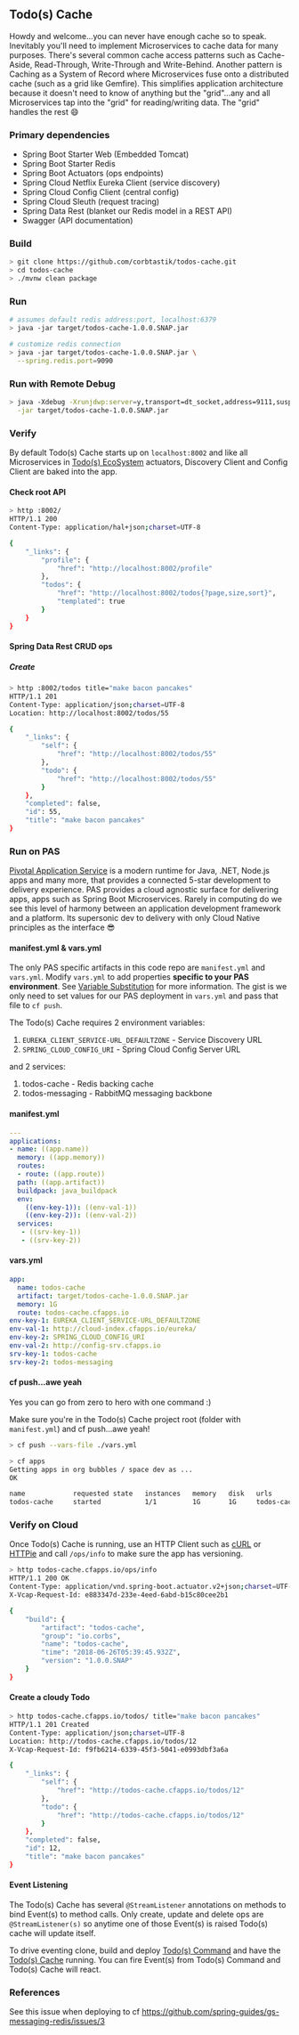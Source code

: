 ## Todo(s) Cache  

Howdy and welcome...you can never have enough cache so to speak.  Inevitably you'll need to implement Microservices to cache data for many purposes.  There's several common cache access patterns such as Cache-Aside, Read-Through, Write-Through and Write-Behind.  Another pattern is Caching as a System of Record where Microservices fuse onto a distributed cache (such as a grid like Gemfire).  This simplifies application architecture because it doesn't need to know of anything but the "grid"...any and all Microservices tap into the "grid" for reading/writing data.  The "grid" handles the rest :smile:

### Primary dependencies

* Spring Boot Starter Web (Embedded Tomcat)
* Spring Boot Starter Redis
* Spring Boot Actuators (ops endpoints)
* Spring Cloud Netflix Eureka Client (service discovery)
* Spring Cloud Config Client (central config)
* Spring Cloud Sleuth (request tracing)
* Spring Data Rest (blanket our Redis model in a REST API)
* Swagger (API documentation)

### Build

```bash
> git clone https://github.com/corbtastik/todos-cache.git
> cd todos-cache
> ./mvnw clean package
```

### Run

```bash
# assumes default redis address:port, localhost:6379
> java -jar target/todos-cache-1.0.0.SNAP.jar

# customize redis connection
> java -jar target/todos-cache-1.0.0.SNAP.jar \
  --spring.redis.port=9090
```

### Run with Remote Debug

```bash
> java -Xdebug -Xrunjdwp:server=y,transport=dt_socket,address=9111,suspend=n \
  -jar target/todos-cache-1.0.0.SNAP.jar
```

### Verify

By default Todo(s) Cache starts up on ``localhost:8002`` and like all Microservices in [Todo(s) EcoSystem](https://github.com/corbtastik/todo-ecosystem) actuators, Discovery Client and Config Client are baked into the app.

#### Check root API

```bash
> http :8002/
HTTP/1.1 200  
Content-Type: application/hal+json;charset=UTF-8

{
    "_links": {
        "profile": {
            "href": "http://localhost:8002/profile"
        },
        "todos": {
            "href": "http://localhost:8002/todos{?page,size,sort}",
            "templated": true
        }
    }
}
```

#### Spring Data Rest CRUD ops

##### Create  

```bash
> http :8002/todos title="make bacon pancakes"
HTTP/1.1 201  
Content-Type: application/json;charset=UTF-8
Location: http://localhost:8002/todos/55

{
    "_links": {
        "self": {
            "href": "http://localhost:8002/todos/55"
        },
        "todo": {
            "href": "http://localhost:8002/todos/55"
        }
    },
    "completed": false,
    "id": 55,
    "title": "make bacon pancakes"
}
```

### Run on PAS

[Pivotal Application Service](https://pivotal.io/platform/pivotal-application-service) is a modern runtime for Java, .NET, Node.js apps and many more, that provides a connected 5-star development to delivery experience.  PAS provides a cloud agnostic surface for delivering apps, apps such as Spring Boot Microservices.  Rarely in computing do we see this level of harmony between an application development framework and a platform.  Its supersonic dev to delivery with only Cloud Native principles as the interface :sunglasses:

#### manifest.yml & vars.yml

The only PAS specific artifacts in this code repo are ``manifest.yml`` and ``vars.yml``.  Modify ``vars.yml`` to add properties **specific to your PAS environment**. See [Variable Substitution](https://docs.cloudfoundry.org/devguide/deploy-apps/manifest.html#multi-manifests) for more information.  The gist is we only need to set values for our PAS deployment in ``vars.yml`` and pass that file to ``cf push``.

The Todo(s) Cache requires 2 environment variables:

1. ``EUREKA_CLIENT_SERVICE-URL_DEFAULTZONE`` - Service Discovery URL
2. ``SPRING_CLOUD_CONFIG_URI`` - Spring Cloud Config Server URL

and 2 services:

1. todos-cache - Redis backing cache
2. todos-messaging - RabbitMQ messaging backbone

#### manifest.yml

```yml
---
applications:
- name: ((app.name))
  memory: ((app.memory))
  routes:
  - route: ((app.route))
  path: ((app.artifact))
  buildpack: java_buildpack
  env:
    ((env-key-1)): ((env-val-1))
    ((env-key-2)): ((env-val-2))
  services:
   - ((srv-key-1))
   - ((srv-key-2))
```  

#### vars.yml

```yml
app:
  name: todos-cache
  artifact: target/todos-cache-1.0.0.SNAP.jar
  memory: 1G
  route: todos-cache.cfapps.io
env-key-1: EUREKA_CLIENT_SERVICE-URL_DEFAULTZONE
env-val-1: http://cloud-index.cfapps.io/eureka/
env-key-2: SPRING_CLOUD_CONFIG_URI
env-val-2: http://config-srv.cfapps.io
srv-key-1: todos-cache
srv-key-2: todos-messaging
```

#### cf push...awe yeah  

Yes you can go from zero to hero with one command :)

Make sure you're in the Todo(s) Cache project root (folder with ``manifest.yml``) and cf push...awe yeah!

```bash
> cf push --vars-file ./vars.yml
```

```bash
> cf apps
Getting apps in org bubbles / space dev as ...
OK

name            requested state   instances   memory   disk   urls
todos-cache     started           1/1         1G       1G     todos-cache.cfapps.io
```

### Verify on Cloud  

Once Todo(s) Cache is running, use an HTTP Client such as [cURL](https://curl.haxx.se/) or [HTTPie](https://httpie.org/) and call ``/ops/info`` to make sure the app has versioning.

```bash
> http todos-cache.cfapps.io/ops/info
HTTP/1.1 200 OK
Content-Type: application/vnd.spring-boot.actuator.v2+json;charset=UTF-8
X-Vcap-Request-Id: e883347d-233e-4eed-6abd-b15c80cee2b1

{
    "build": {
        "artifact": "todos-cache",
        "group": "io.corbs",
        "name": "todos-cache",
        "time": "2018-06-26T05:39:45.932Z",
        "version": "1.0.0.SNAP"
    }
}
```

#### Create a cloudy Todo

```bash
> http todos-cache.cfapps.io/todos/ title="make bacon pancakes"
HTTP/1.1 201 Created
Content-Type: application/json;charset=UTF-8
Location: http://todos-cache.cfapps.io/todos/12
X-Vcap-Request-Id: f9fb6214-6339-45f3-5041-e0993dbf3a6a

{
    "_links": {
        "self": {
            "href": "http://todos-cache.cfapps.io/todos/12"
        },
        "todo": {
            "href": "http://todos-cache.cfapps.io/todos/12"
        }
    },
    "completed": false,
    "id": 12,
    "title": "make bacon pancakes"
}
```  

#### Event Listening  

The Todo(s) Cache has several ``@StreamListener`` annotations on methods to bind Event(s) to method calls.  Only create, update and delete ops are ``@StreamListener(s)`` so anytime one of those Event(s) is raised Todo(s) cache will update itself.  

To drive eventing clone, build and deploy [Todo(s) Command](https://github.com/corbtastik/todos-command) and have the [Todo(s) Cache](https://github.com/corbtastik/todos-data) running.  You can fire Event(s) from Todo(s) Command and Todo(s) Cache will react.

### References  

See this issue when deploying to cf
https://github.com/spring-guides/gs-messaging-redis/issues/3